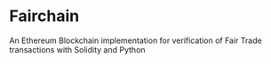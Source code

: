 # Fairchain
An Ethereum Blockchain implementation for verification of Fair Trade transactions with Solidity and Python
